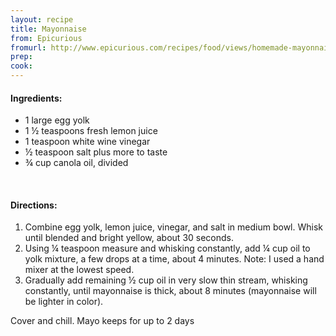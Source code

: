 ```yaml
---
layout: recipe
title: Mayonnaise
from: Epicurious
fromurl: http://www.epicurious.com/recipes/food/views/homemade-mayonnaise-241868
prep: 
cook: 
---
```


#### Ingredients:

* 1 large egg yolk
* 1 ½ teaspoons fresh lemon juice
* 1 teaspoon white wine vinegar
* ½ teaspoon salt plus more to taste
* ¾ cup canola oil, divided

<br>

#### Directions:

1. Combine egg yolk, lemon juice, vinegar, and salt in medium bowl. Whisk until blended and bright yellow,
about 30 seconds.
2. Using ¼ teaspoon measure and whisking constantly, add ¼ cup
oil to yolk mixture, a few drops at a time, about 4 minutes. Note: I
used a hand mixer at the lowest speed.
3. Gradually add remaining ½ cup oil in very slow thin stream, whisking
constantly, until mayonnaise is thick, about 8 minutes (mayonnaise
will be lighter in color). 

Cover and chill. Mayo keeps for up to 2 days
